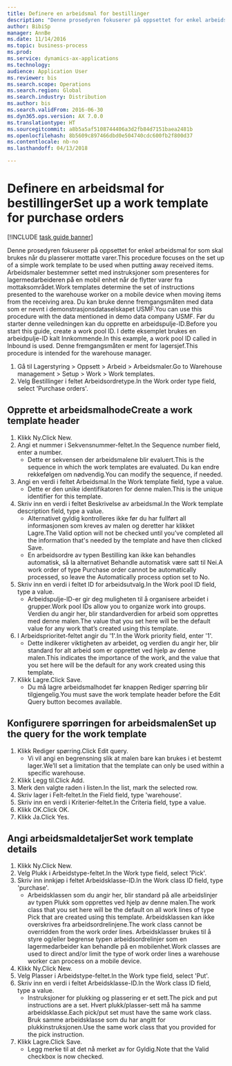```yaml
--- 
title: Definere en arbeidsmal for bestillinger
description: "Denne prosedyren fokuserer på oppsettet for enkel arbeidsmal for som skal brukes når du plasserer mottatte varer."
author: BibiSp
manager: AnnBe
ms.date: 11/14/2016
ms.topic: business-process
ms.prod: 
ms.service: dynamics-ax-applications
ms.technology: 
audience: Application User
ms.reviewer: bis
ms.search.scope: Operations
ms.search.region: Global
ms.search.industry: Distribution
ms.author: bis
ms.search.validFrom: 2016-06-30
ms.dyn365.ops.version: AX 7.0.0
ms.translationtype: HT
ms.sourcegitcommit: a8b5a5af5108744406a3d2fb84d7151baea2481b
ms.openlocfilehash: 8b5609c897466dbd0e504740cdc600fb2f800d37
ms.contentlocale: nb-no
ms.lasthandoff: 04/13/2018

---
```

# <a name="set-up-a-work-template-for-purchase-orders"></a><span data-ttu-id="d4462-103">Definere en arbeidsmal for bestillinger</span><span class="sxs-lookup"><span data-stu-id="d4462-103">Set up a work template for purchase orders</span></span>

[!INCLUDE [task guide banner](../../includes/task-guide-banner.md)]

<span data-ttu-id="d4462-104">Denne prosedyren fokuserer på oppsettet for enkel arbeidsmal for som skal brukes når du plasserer mottatte varer.</span><span class="sxs-lookup"><span data-stu-id="d4462-104">This procedure focuses on the set up of a simple work template to be used when putting away received items.</span></span> <span data-ttu-id="d4462-105">Arbeidsmaler bestemmer settet med instruksjoner som presenteres for lagermedarbeideren på en mobil enhet når de flytter varer fra mottaksområdet.</span><span class="sxs-lookup"><span data-stu-id="d4462-105">Work templates determine the set of instructions presented to the warehouse worker on a mobile device when moving items from the receiving area.</span></span> <span data-ttu-id="d4462-106">Du kan bruke denne fremgangsmåten med data som er nevnt i demonstrasjonsdataselskapet USMF.</span><span class="sxs-lookup"><span data-stu-id="d4462-106">You can use this procedure with the data mentioned in demo data company USMF.</span></span> <span data-ttu-id="d4462-107">Før du starter denne veiledningen kan du opprette en arbeidspulje-ID.</span><span class="sxs-lookup"><span data-stu-id="d4462-107">Before you start this guide, create a work pool ID.</span></span> <span data-ttu-id="d4462-108">I dette eksemplet brukes en arbeidpulje-ID kalt Innkommende.</span><span class="sxs-lookup"><span data-stu-id="d4462-108">In this example, a work pool ID called in Inbound is used.</span></span> <span data-ttu-id="d4462-109">Denne fremgangsmåten er ment for lagersjef.</span><span class="sxs-lookup"><span data-stu-id="d4462-109">This procedure is intended for the warehouse manager.</span></span>

1. <span data-ttu-id="d4462-110">Gå til Lagerstyring > Oppsett > Arbeid > Arbeidsmaler.</span><span class="sxs-lookup"><span data-stu-id="d4462-110">Go to Warehouse management > Setup > Work > Work templates.</span></span>
2. <span data-ttu-id="d4462-111">Velg Bestillinger i feltet Arbeidsordretype.</span><span class="sxs-lookup"><span data-stu-id="d4462-111">In the Work order type field, select 'Purchase orders'.</span></span>

## <a name="create-a-work-template-header"></a><span data-ttu-id="d4462-112">Opprette et arbeidsmalhode</span><span class="sxs-lookup"><span data-stu-id="d4462-112">Create a work template header</span></span>
1. <span data-ttu-id="d4462-113">Klikk Ny.</span><span class="sxs-lookup"><span data-stu-id="d4462-113">Click New.</span></span>
2. <span data-ttu-id="d4462-114">Angi et nummer i Sekvensnummer-feltet.</span><span class="sxs-lookup"><span data-stu-id="d4462-114">In the Sequence number field, enter a number.</span></span>
    * <span data-ttu-id="d4462-115">Dette er sekvensen der arbeidsmalene blir evaluert.</span><span class="sxs-lookup"><span data-stu-id="d4462-115">This is the sequence in which the work templates are evaluated.</span></span> <span data-ttu-id="d4462-116">Du kan endre rekkefølgen om nødvendig.</span><span class="sxs-lookup"><span data-stu-id="d4462-116">You can modify the sequence, if needed.</span></span>  
3. <span data-ttu-id="d4462-117">Angi en verdi i feltet Arbeidsmal.</span><span class="sxs-lookup"><span data-stu-id="d4462-117">In the Work template field, type a value.</span></span>
    * <span data-ttu-id="d4462-118">Dette er den unike identifikatoren for denne malen.</span><span class="sxs-lookup"><span data-stu-id="d4462-118">This is the unique identifier for this template.</span></span>  
4. <span data-ttu-id="d4462-119">Skriv inn en verdi i feltet Beskrivelse av arbeidsmal.</span><span class="sxs-lookup"><span data-stu-id="d4462-119">In the Work template description field, type a value.</span></span>
    * <span data-ttu-id="d4462-120">Alternativet gyldig kontrolleres ikke før du har fullført all informasjonen som kreves av malen og deretter har klikket Lagre.</span><span class="sxs-lookup"><span data-stu-id="d4462-120">The Valid option will not be checked until you’ve completed all the information that's needed by the template and have then clicked Save.</span></span>  
    * <span data-ttu-id="d4462-121">En arbeidsordre av typen Bestilling kan ikke kan behandles automatisk, så la alternativet Behandle automatisk være satt til Nei.</span><span class="sxs-lookup"><span data-stu-id="d4462-121">A work order of type Purchase order cannot be automatically processed, so leave the  Automatically process option set to No.</span></span>  
5. <span data-ttu-id="d4462-122">Skriv inn en verdi i feltet ID for arbeidsutvalg.</span><span class="sxs-lookup"><span data-stu-id="d4462-122">In the Work pool ID field, type a value.</span></span>
    * <span data-ttu-id="d4462-123">Arbeidspulje-ID-er gir deg muligheten til å organisere arbeidet i grupper.</span><span class="sxs-lookup"><span data-stu-id="d4462-123">Work pool IDs allow you to organize work into groups.</span></span> <span data-ttu-id="d4462-124">Verdien du angir her, blir standardverdien for arbeid som opprettes med denne malen.</span><span class="sxs-lookup"><span data-stu-id="d4462-124">The value that you set here will be the default value for any work that’s created using this template.</span></span>  
6. <span data-ttu-id="d4462-125">I Arbeidsprioritet-feltet angir du '1'.</span><span class="sxs-lookup"><span data-stu-id="d4462-125">In the Work priority field, enter '1'.</span></span>
    * <span data-ttu-id="d4462-126">Dette indikerer viktigheten av arbeidet, og verdien du angir her, blir standard for alt arbeid som er opprettet ved hjelp av denne malen.</span><span class="sxs-lookup"><span data-stu-id="d4462-126">This indicates the importance of the work, and the value that you set here will be the default for any work created using this template.</span></span>  
7. <span data-ttu-id="d4462-127">Klikk Lagre.</span><span class="sxs-lookup"><span data-stu-id="d4462-127">Click Save.</span></span>
    * <span data-ttu-id="d4462-128">Du må lagre arbeidsmalhodet før knappen Rediger spørring blir tilgjengelig.</span><span class="sxs-lookup"><span data-stu-id="d4462-128">You must save the work template header before the Edit Query button becomes available.</span></span>  

## <a name="set-up-the-query-for-the-work-template"></a><span data-ttu-id="d4462-129">Konfigurere spørringen for arbeidsmalen</span><span class="sxs-lookup"><span data-stu-id="d4462-129">Set up the query for the work template</span></span>
1. <span data-ttu-id="d4462-130">Klikk Rediger spørring.</span><span class="sxs-lookup"><span data-stu-id="d4462-130">Click Edit query.</span></span>
    * <span data-ttu-id="d4462-131">Vi vil angi en begrensning slik at malen bare kan brukes i et bestemt lager.</span><span class="sxs-lookup"><span data-stu-id="d4462-131">We’ll set a limitation that the template can only be used within a specific warehouse.</span></span>  
2. <span data-ttu-id="d4462-132">Klikk Legg til.</span><span class="sxs-lookup"><span data-stu-id="d4462-132">Click Add.</span></span>
3. <span data-ttu-id="d4462-133">Merk den valgte raden i listen.</span><span class="sxs-lookup"><span data-stu-id="d4462-133">In the list, mark the selected row.</span></span>
4. <span data-ttu-id="d4462-134">Skriv lager i Felt-feltet.</span><span class="sxs-lookup"><span data-stu-id="d4462-134">In the Field field, type 'warehouse'.</span></span>
5. <span data-ttu-id="d4462-135">Skriv inn en verdi i Kriterier-feltet.</span><span class="sxs-lookup"><span data-stu-id="d4462-135">In the Criteria field, type a value.</span></span>
6. <span data-ttu-id="d4462-136">Klikk OK.</span><span class="sxs-lookup"><span data-stu-id="d4462-136">Click OK.</span></span>
7. <span data-ttu-id="d4462-137">Klikk Ja.</span><span class="sxs-lookup"><span data-stu-id="d4462-137">Click Yes.</span></span>

## <a name="set-work-template-details"></a><span data-ttu-id="d4462-138">Angi arbeidsmaldetaljer</span><span class="sxs-lookup"><span data-stu-id="d4462-138">Set work template details</span></span>
1. <span data-ttu-id="d4462-139">Klikk Ny.</span><span class="sxs-lookup"><span data-stu-id="d4462-139">Click New.</span></span>
2. <span data-ttu-id="d4462-140">Velg Plukk i Arbeidstype-feltet.</span><span class="sxs-lookup"><span data-stu-id="d4462-140">In the Work type field, select 'Pick'.</span></span>
3. <span data-ttu-id="d4462-141">Skriv inn innkjøp i feltet Arbeidsklasse-ID.</span><span class="sxs-lookup"><span data-stu-id="d4462-141">In the Work class ID field, type 'purchase'.</span></span>
    * <span data-ttu-id="d4462-142">Arbeidsklassen som du angir her, blir standard på alle arbeidslinjer av typen Plukk som opprettes ved hjelp av denne malen.</span><span class="sxs-lookup"><span data-stu-id="d4462-142">The work class that you set here will be the default on all work lines of type Pick that are created using this template.</span></span> <span data-ttu-id="d4462-143">Arbeidsklassen kan ikke overskrives fra arbeidsordrelinjene.</span><span class="sxs-lookup"><span data-stu-id="d4462-143">The work class cannot be overridden from the work order lines.</span></span> <span data-ttu-id="d4462-144">Arbeidsklasser brukes til å styre og/eller begrense typen arbeidsordrelinjer som en lagermedarbeider kan behandle på en mobilenhet.</span><span class="sxs-lookup"><span data-stu-id="d4462-144">Work classes are used to direct and/or limit the type of work order lines a warehouse worker can process on a mobile device.</span></span>  
4. <span data-ttu-id="d4462-145">Klikk Ny.</span><span class="sxs-lookup"><span data-stu-id="d4462-145">Click New.</span></span>
5. <span data-ttu-id="d4462-146">Velg Plasser i Arbeidstype-feltet.</span><span class="sxs-lookup"><span data-stu-id="d4462-146">In the Work type field, select 'Put'.</span></span>
6. <span data-ttu-id="d4462-147">Skriv inn en verdi i feltet Arbeidsklasse-ID.</span><span class="sxs-lookup"><span data-stu-id="d4462-147">In the Work class ID field, type a value.</span></span>
    * <span data-ttu-id="d4462-148">Instruksjoner for plukking og plassering er et sett.</span><span class="sxs-lookup"><span data-stu-id="d4462-148">The pick and put instructions are a set.</span></span> <span data-ttu-id="d4462-149">Hvert plukk/plasser-sett må ha samme arbeidsklasse.</span><span class="sxs-lookup"><span data-stu-id="d4462-149">Each pick/put set must have the same work class.</span></span> <span data-ttu-id="d4462-150">Bruk samme arbeidsklasse som du har angitt for plukkinstruksjonen.</span><span class="sxs-lookup"><span data-stu-id="d4462-150">Use the same work class that you provided for the pick instruction.</span></span>  
7. <span data-ttu-id="d4462-151">Klikk Lagre.</span><span class="sxs-lookup"><span data-stu-id="d4462-151">Click Save.</span></span>
    * <span data-ttu-id="d4462-152">Legg merke til at det nå merket av for Gyldig.</span><span class="sxs-lookup"><span data-stu-id="d4462-152">Note that the Valid checkbox is now checked.</span></span>  


